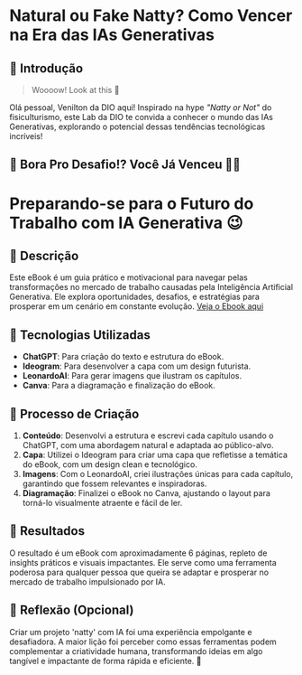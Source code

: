 # Natural ou Fake Natty? Como Vencer na Era das IAs Generativas

## 🚀 Introdução

> Woooow! Look at this 👀

Olá pessoal, Venilton da DIO aqui! Inspirado na hype _"Natty or Not"_ do fisiculturismo, este Lab da DIO te convida a conhecer o mundo das IAs Generativas, explorando o potencial dessas tendências tecnológicas incríveis!

## 🎯 Bora Pro Desafio!? Você Já Venceu 💪🤓

# **Preparando-se para o Futuro do Trabalho com IA Generativa** 😉

## 📒 Descrição
Este eBook é um guia prático e motivacional para navegar pelas transformações no mercado de trabalho causadas pela Inteligência Artificial Generativa. Ele explora oportunidades, desafios, e estratégias para prosperar em um cenário em constante evolução.
[Veja o Ebook aqui]([URL](https://github.com/oemeferreira/lab-natty-or-not/blob/main/Ebook%20-%20Preparando%20para%20o%20Futuro%20do%20Trabalho%20com%20IA%20Generativa.pdf))

## 🤖 Tecnologias Utilizadas
- **ChatGPT**: Para criação do texto e estrutura do eBook.  
- **Ideogram**: Para desenvolver a capa com um design futurista.  
- **LeonardoAI**: Para gerar imagens que ilustram os capítulos.  
- **Canva**: Para a diagramação e finalização do eBook.

## 🧐 Processo de Criação
1. **Conteúdo**: Desenvolvi a estrutura e escrevi cada capítulo usando o ChatGPT, com uma abordagem natural e adaptada ao público-alvo.  
2. **Capa**: Utilizei o Ideogram para criar uma capa que refletisse a temática do eBook, com um design clean e tecnológico.  
3. **Imagens**: Com o LeonardoAI, criei ilustrações únicas para cada capítulo, garantindo que fossem relevantes e inspiradoras.  
4. **Diagramação**: Finalizei o eBook no Canva, ajustando o layout para torná-lo visualmente atraente e fácil de ler.

## 🚀 Resultados
O resultado é um eBook com aproximadamente 6 páginas, repleto de insights práticos e visuais impactantes. Ele serve como uma ferramenta poderosa para qualquer pessoa que queira se adaptar e prosperar no mercado de trabalho impulsionado por IA.

## 💭 Reflexão (Opcional)
Criar um projeto 'natty' com IA foi uma experiência empolgante e desafiadora. A maior lição foi perceber como essas ferramentas podem complementar a criatividade humana, transformando ideias em algo tangível e impactante de forma rápida e eficiente. 🌟

